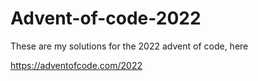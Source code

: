 # Advent-of-code-2022

These are my solutions for the 2022 advent of code, here 

https://adventofcode.com/2022